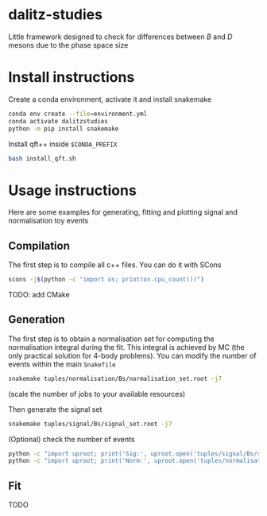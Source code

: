 # dalitz-studies

Little framework designed to check for differences between $B$ and $D$ mesons
due to the phase space size

# Install instructions

Create a conda environment, activate it and install snakemake

```bash
conda env create --file=environment.yml
conda activate dalitzstudies
python -m pip install snakemake
```

Install qft++ inside `$CONDA_PREFIX`
```bash
bash install_qft.sh
```

# Usage instructions

Here are some examples for generating, fitting and plotting signal and normalisation toy events

## Compilation

The first step is to compile all c++ files. You can do it with SCons 
```bash
scons -j$(python -c "import os; print(os.cpu_count())")
```

TODO: add CMake 

## Generation

The first step is to obtain a normalisation set for computing the normalisation integral during the fit. This integral is achieved by MC (the only practical solution for 4-body problems).
You can modify the number of events within the main `Snakefile`

```bash
snakemake tuples/normalisation/Bs/normalisation_set.root -j7
```

(scale the number of jobs to your available resources)

Then generate the signal set
```bash
snakemake tuples/signal/Bs/signal_set.root -j7
```

(Optional) check the number of events
```bash
python -c "import uproot; print('Sig:', uproot.open('tuples/signal/Bs/signal_set.root')['fitTree'].num_entries)"
python -c "import uproot; print('Norm:', uproot.open('tuples/normalisation/Bs/normalisation_set.root')['fitTree'].num_entries)"
```

## Fit
TODO



